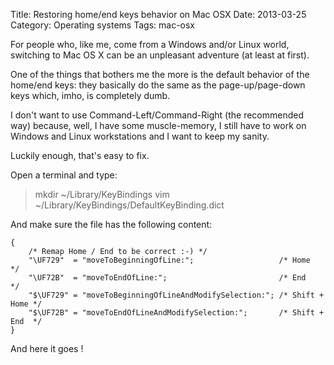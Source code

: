 Title: Restoring home/end keys behavior on Mac OSX
Date: 2013-03-25
Category: Operating systems
Tags: mac-osx

For people who, like me, come from a Windows and/or Linux world, switching to Mac OS X can be an unpleasant adventure (at least at first).

One of the things that bothers me the more is the default behavior of the home/end keys: they basically do the same as the page-up/page-down keys which, imho, is completely dumb.

I don't want to use Command-Left/Command-Right (the recommended way) because, well, I have some muscle-memory, I still have to work on Windows and Linux workstations and I want to keep my sanity.

Luckily enough, that's easy to fix.

Open a terminal and type:

> mkdir ~/Library/KeyBindings
> vim ~/Library/KeyBindings/DefaultKeyBinding.dict

And make sure the file has the following content:

    {
    	/* Remap Home / End to be correct :-) */
    	"\UF729"  = "moveToBeginningOfLine:";                   /* Home         */
    	"\UF72B"  = "moveToEndOfLine:";                         /* End          */
    	"$\UF729" = "moveToBeginningOfLineAndModifySelection:"; /* Shift + Home */
    	"$\UF72B" = "moveToEndOfLineAndModifySelection:";       /* Shift + End  */
    }

And here it goes !

